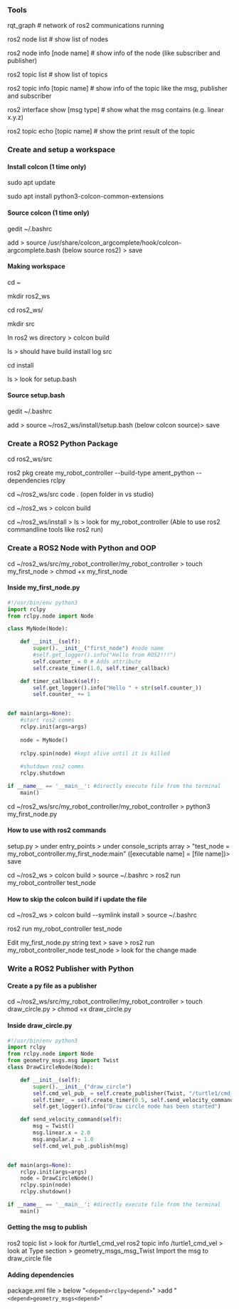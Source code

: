 ### **Tools**

rqt\_graph # network of ros2 communications running

ros2 node list # show list of nodes

ros2 node info \[node name] # show info of the node (like subscriber and publisher)

ros2 topic list # show list of topics

ros2 topic info \[topic name] # show info of the topic like the msg, publisher and subscriber

ros2 interface show \[msg type] # show what the msg contains (e.g. linear x.y.z)

ros2 topic echo \[topic name] # show the print result of the topic 

### **Create and setup a workspace**

#### Install colcon (1 time only)

sudo apt update

sudo apt install python3-colcon-common-extensions

#### Source colcon (1 time only)

gedit ~/.bashrc

add > source /usr/share/colcon\_argcomplete/hook/colcon-argcomplete.bash (below source ros2) > save

#### Making workspace

cd ~

mkdir ros2\_ws

cd ros2\_ws/

mkdir src

In ros2 ws directory > colcon build

ls > should have build install log src

cd install

ls > look for setup.bash

#### Source setup.bash

gedit ~/.bashrc

add > source ~/ros2\_ws/install/setup.bash (below colcon source)> save



### **Create a ROS2 Python Package**

cd ros2\_ws/src

ros2 pkg create my\_robot\_controller --build-type ament\_python --dependencies rclpy

cd ~/ros2\_ws/src code . (open folder in vs studio)

cd ~/ros2\_ws > colcon build

cd ~/ros2\_ws/install > ls > look for my\_robot\_controller (Able to use ros2 commandline tools like ros2 run)



### **Create a ROS2 Node with Python and OOP**

cd ~/ros2\_ws/src/my\_robot\_controller/my\_robot\_controller > touch my\_first\_node > chmod +x my\_first\_node

#### **Inside my\_first\_node.py**

```python
#!/usr/bin/env python3
import rclpy
from rclpy.node import Node

class MyNode(Node):

    def __init__(self):
        super().__init__("first_node") #node name
        #self.get_logger().info("Hello from ROS2!!!")
        self.counter_ = 0 # Adds attribute
        self.create_timer(1.0, self.timer_callback)

    def timer_callback(self):
        self.get_logger().info("Hello " + str(self.counter_))
        self.counter_ += 1


def main(args=None):
    #start ros2 comms
    rclpy.init(args=args)
    
    node = MyNode()
    
    rclpy.spin(node) #kept alive until it is killed
    
    #shutdown ros2 comms
    rclpy.shutdown

if __name__ == '__main__': #directly execute file from the terminal
    main()
```

cd ~/ros2\_ws/src/my\_robot\_controller/my\_robot\_controller > python3 my\_first\_node.py

#### **How to use with ros2 commands**

setup.py > under entry\_points > under console\_scripts array > "test\_node = my\_robot\_controller.my\_first\_node:main" (\[executable name] = \[file name])> save

cd ~/ros2\_ws > colcon build > source ~/.bashrc > ros2 run my\_robot\_controller test\_node

#### **How to skip the colcon build if i update the file**

cd ~/ros2\_ws > colcon build --symlink install > source ~/.bashrc

ros2 run my\_robot\_controller test\_node

Edit my\_first\_node.py string text > save > ros2 run my\_robot\_controller\_node test\_node > look for the change made

### **Write a ROS2 Publisher with Python**

#### **Create a py file as a publisher**

cd ~/ros2\_ws/src/my\_robot\_controller/my\_robot\_controller > touch draw_circle.py > chmod +x draw_circle.py

#### **Inside draw\_circle.py**

```python
#!/usr/bin/env python3
import rclpy
from rclpy.node import Node
from geometry_msgs.msg import Twist
class DrawCircleNode(Node):

    def __init__(self):
        super().__init__("draw_circle")
        self.cmd_vel_pub_ = self.create_publisher(Twist, "/turtle1/cmd_vel", 10)
        self.timer_ = self.create_timer(0.5, self.send_velocity_command)
        self.get_logger().info("Draw circle node has been started")

    def send_velocity_command(self):
        msg = Twist()
        msg.linear.x = 2.0
        msg.angular.z = 1.0
        self.cmd_vel_pub_.publish(msg)


def main(args=None):
    rclpy.init(args=args)
    node = DrawCircleNode()
    rclpy.spin(node)
    rclpy.shutdown()

if __name__ == '__main__': #directly execute file from the terminal
    main()
```

#### **Getting the msg to publish**
ros2 topic list > look for /turtle1\_cmd_vel
ros2 topic info /turtle1\_cmd_vel > look at Type section > geometry_msgs\_msg\_Twist
Import the msg to draw\_circle file

#### **Adding dependencies**
package.xml file > below "`<depend>rclpy<depend>`" >add "`<depend>geometry_msgs<depend>`"

